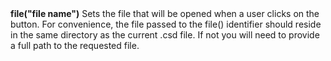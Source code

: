 <a name="file_info_button"><h3 style="padding-top: 40px; margin-top: 40px;"></h3></a>
**file("file name")** Sets the file that will be opened when a user clicks on the button. For convenience, the file passed to the file() identifier should reside in the same directory as the current .csd file. If not you will need to provide a full path to the requested file.  
